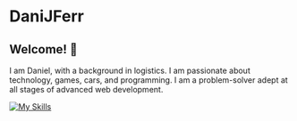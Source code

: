 # DaniJFerr

## Welcome! 👋
I am Daniel, with a background in logistics. I am passionate about technology, games, cars, and programming. I am a problem-solver adept at all stages of advanced web development.

[![My Skills](https://skillicons.dev/icons?i=js,html,css,react,nextjs,nodejs,npm,sass,tailwind,materialui,babel,vite,webpack,wordpress,figma)](https://skillicons.dev)
